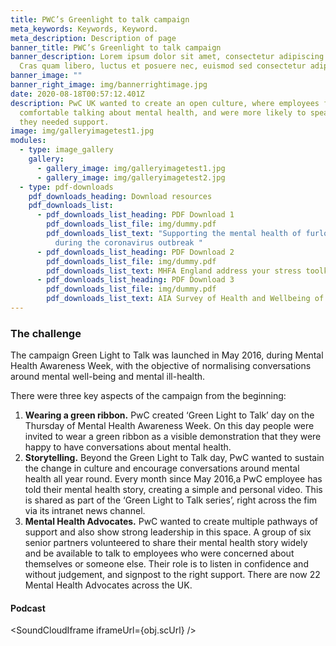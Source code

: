 ```yaml
---
title: PWC’s Greenlight to talk campaign
meta_keywords: Keywords, Keyword.
meta_description: Description of page
banner_title: PWC’s Greenlight to talk campaign
banner_description: Lorem ipsum dolor sit amet, consectetur adipiscing elit.
  Cras quam libero, luctus et posuere nec, euismod sed consectetur adipiscing.
banner_image: ""
banner_right_image: img/bannerrightimage.jpg
date: 2020-08-18T00:57:12.401Z
description: PwC UK wanted to create an open culture, where employees felt
  comfortable talking about mental health, and were more likely to speak up when
  they needed support.
image: img/galleryimagetest1.jpg
modules:
  - type: image_gallery
    gallery:
      - gallery_image: img/galleryimagetest1.jpg
      - gallery_image: img/galleryimagetest2.jpg
  - type: pdf-downloads
    pdf_downloads_heading: Download resources
    pdf_downloads_list:
      - pdf_downloads_list_heading: PDF Download 1
        pdf_downloads_list_file: img/dummy.pdf
        pdf_downloads_list_text: "Supporting the mental health of furloughed workers
          during the coronavirus outbreak "
      - pdf_downloads_list_heading: PDF Download 2
        pdf_downloads_list_file: img/dummy.pdf
        pdf_downloads_list_text: MHFA England address your stress toolkit
      - pdf_downloads_list_heading: PDF Download 3
        pdf_downloads_list_file: img/dummy.pdf
        pdf_downloads_list_text: AIA Survey of Health and Wellbeing of employees in Asia-Pacific
---
```

### The challenge

The campaign Green Light to Talk was launched in May 2016, during Mental Health Awareness Week, with the objective of normalising conversations around mental well-being and mental ill-health.

There were three key aspects of the campaign from the beginning:

1. **Wearing a green ribbon.** PwC created ‘Green Light to Talk’ day on the Thursday of Mental Health Awareness Week. On this day people were invited to wear a green ribbon as a visible demonstration that they were happy to have conversations about mental health.
2. **Storytelling.** Beyond the Green Light to Talk day, PwC wanted to sustain the change in culture and encourage conversations around mental health all year round. Every month since May 2016,a PwC employee has told their mental health story, creating a simple and personal video. This is shared as part of the ‘Green Light to Talk series’, right across the fim via its intranet news channel.
3. **Mental Health Advocates.** PwC wanted to create multiple pathways of support and also show strong leadership in this space. A group of six senior partners volunteered to share their mental health story widely and be available to talk to employees who were concerned about themselves or someone else. Their role is to listen in confidence and without judgement, and signpost to the right support. There are now 22 Mental Health Advocates across the UK.

#### Podcast

&lt;SoundCloudIframe 
        iframeUrl={obj.scUrl}  /&gt;